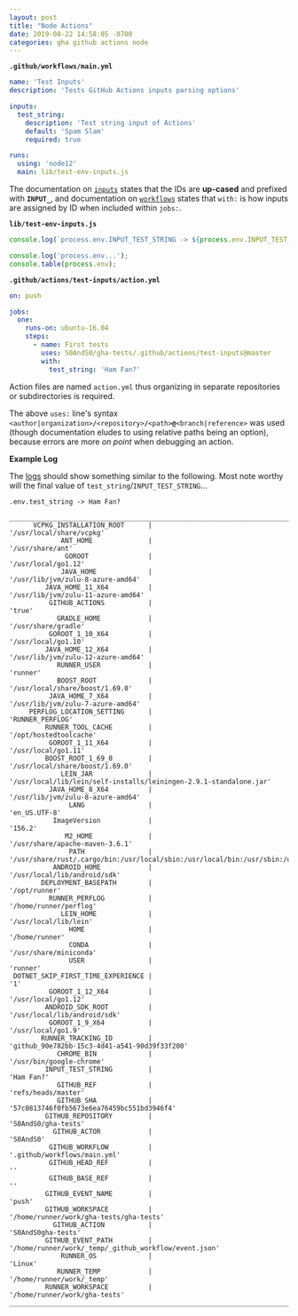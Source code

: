 ```yaml
---
layout: post
title: "Node Actions"
date: 2019-08-22 14:58:05 -0700
categories: gha github actions node
---
```



**`.github/workflows/main.yml`**


```YAML
name: 'Test Inputs'
description: 'Tests GitHub Actions inputs parsing options'

inputs:
  test_string:
    description: 'Test string input of Actions'
    default: 'Spam Slam'
    required: true

runs:
  using: 'node12'
  main: lib/test-env-inputs.js
```


The documentation on [`inputs`][gha__actions__inputs] states that the IDs are **up-cased** and prefixed with **`INPUT_`**, and documentation on [`workflows`][gha__configure_workflow] states that `with:` is how inputs are assigned by ID when included within `jobs:`.


**`lib/test-env-inputs.js`**


```JavaScript
console.log(`process.env.INPUT_TEST_STRING -> ${process.env.INPUT_TEST_STRING}`);

console.log('process.env...');
console.table(process.env);
```


**`.github/actions/test-inputs/action.yml`**


```YAML
on: push

jobs:
  one:
    runs-on: ubuntu-16.04
    steps:
      - name: First tests
        uses: S0AndS0/gha-tests/.github/actions/test-inputs@master
        with:
          test_string: 'Ham Fan?'
```


Action files are named `action.yml` thus organizing in separate repositories or subdirectories is required.


The above `uses:` line's syntax `<author|organization>`**`/`**`<repository>`**`/`**`<path>`**`@`**`<branch|reference>` was used (though documentation eludes to using relative paths being an option), because errors are more _on point_ when debugging an action.



**Example Log**


The [logs][test_inputs__log_example] should show something similar to the following. Most note worthy will the final value of `test_string`/`INPUT_TEST_STRING`...


```
.env.test_string -> Ham Fan?

________________________________________________________________________________________________________________________________________
      VCPKG_INSTALLATION_ROOT      |                                      '/usr/local/share/vcpkg'
             ANT_HOME              |                                          '/usr/share/ant'
              GOROOT               |                                         '/usr/local/go1.12'
             JAVA_HOME             |                                  '/usr/lib/jvm/zulu-8-azure-amd64'
         JAVA_HOME_11_X64          |                                 '/usr/lib/jvm/zulu-11-azure-amd64'
          GITHUB_ACTIONS           |                                               'true'
            GRADLE_HOME            |                                         '/usr/share/gradle'
          GOROOT_1_10_X64          |                                         '/usr/local/go1.10'
         JAVA_HOME_12_X64          |                                 '/usr/lib/jvm/zulu-12-azure-amd64'
            RUNNER_USER            |                                              'runner'
            BOOST_ROOT             |                                   '/usr/local/share/boost/1.69.0'
          JAVA_HOME_7_X64          |                                  '/usr/lib/jvm/zulu-7-azure-amd64'
     PERFLOG_LOCATION_SETTING      |                                          'RUNNER_PERFLOG'
         RUNNER_TOOL_CACHE         |                                       '/opt/hostedtoolcache'
          GOROOT_1_11_X64          |                                         '/usr/local/go1.11'
         BOOST_ROOT_1_69_0         |                                   '/usr/local/share/boost/1.69.0'
             LEIN_JAR              |                 '/usr/local/lib/lein/self-installs/leiningen-2.9.1-standalone.jar'
          JAVA_HOME_8_X64          |                                  '/usr/lib/jvm/zulu-8-azure-amd64'
               LANG                |                                            'en_US.UTF-8'
           ImageVersion            |                                               '156.2'
              M2_HOME              |                                   '/usr/share/apache-maven-3.6.1'
               PATH                | '/usr/share/rust/.cargo/bin:/usr/local/sbin:/usr/local/bin:/usr/sbin:/usr/bin:/sbin:/bin:/snap/bin'
           ANDROID_HOME            |                                    '/usr/local/lib/android/sdk'
        DEPLOYMENT_BASEPATH        |                                            '/opt/runner'
          RUNNER_PERFLOG           |                                       '/home/runner/perflog'
             LEIN_HOME             |                                        '/usr/local/lib/lein'
               HOME                |                                           '/home/runner'
               CONDA               |                                       '/usr/share/miniconda'
               USER                |                                              'runner'
 DOTNET_SKIP_FIRST_TIME_EXPERIENCE |                                                 '1'
          GOROOT_1_12_X64          |                                         '/usr/local/go1.12'
         ANDROID_SDK_ROOT          |                                    '/usr/local/lib/android/sdk'
          GOROOT_1_9_X64           |                                         '/usr/local/go1.9'
        RUNNER_TRACKING_ID         |                            'github_90e782bb-15c3-4d41-a541-90d39f33f200'
            CHROME_BIN             |                                      '/usr/bin/google-chrome'
         INPUT_TEST_STRING         |                                             'Ham Fan?'
            GITHUB_REF             |                                         'refs/heads/master'
            GITHUB_SHA             |                             '57c0813746f0fb5673e6ea76459bc551bd3946f4'
         GITHUB_REPOSITORY         |                                         'S0AndS0/gha-tests'
           GITHUB_ACTOR            |                                              'S0AndS0'
          GITHUB_WORKFLOW          |                                    '.github/workflows/main.yml'
          GITHUB_HEAD_REF          |                                                 ''
          GITHUB_BASE_REF          |                                                 ''
         GITHUB_EVENT_NAME         |                                               'push'
         GITHUB_WORKSPACE          |                               '/home/runner/work/gha-tests/gha-tests'
           GITHUB_ACTION           |                                         'S0AndS0gha-tests'
         GITHUB_EVENT_PATH         |                        '/home/runner/work/_temp/_github_workflow/event.json'
             RUNNER_OS             |                                               'Linux'
            RUNNER_TEMP            |                                      '/home/runner/work/_temp'
         RUNNER_WORKSPACE          |                                    '/home/runner/work/gha-tests'
________________________________________________________________________________________________________________________________________
```


[gha__actions__inputs]: https://help.github.com/en/articles/metadata-syntax-for-github-actions#inputs

[gha__configure_workflow]: https://help.github.com/en/articles/configuring-a-workflow

[test_inputs__log_example]: https://github.com/S0AndS0/gha-tests/commit/5999dea0d64d3974c4b7ff47e481832e2b2a57cd/checks
